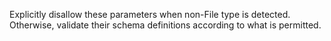 Explicitly disallow these parameters when non-File type is detected.
Otherwise, validate their schema definitions according to what is permitted.
